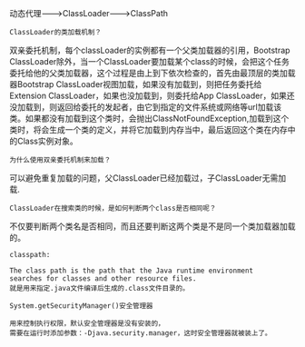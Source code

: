 动态代理--->ClassLoader--->ClassPath

```ClassLoader的类加载机制？```

双亲委托机制，每个classLoader的实例都有一个父类加载器的引用，Bootstrap ClassLoader除外，当一个ClassLoader要加载某个class的时候，会把这个任务委托给他的父类加载器，这个过程是由上到下依次检查的，首先由最顶层的类加载器Bootstrap ClassLoader视图加载，如果没有加载到，则把任务委托给Extension ClassLoader，如果也没加载到，则委托给App ClassLoader，如果还没加载到，则返回给委托的发起者，由它到指定的文件系统或网络等url加载该类。如果都没有加载到这个类时，会抛出ClassNotFoundException,加载到这个类时，将会生成一个类的定义，并将它加载到内存当中，最后返回这个类在内存中的Class实例对象。

```为什么使用双亲委托机制来加载？```

可以避免重复加载的问题，父ClassLoader已经加载过，子ClassLoader无需加载.

``` ClassLoader在搜索类的时候，是如何判断两个class是否相同呢？ ```

不仅要判断两个类名是否相同，而且还要判断这两个类是不是同一个类加载器加载的。

```classpath:```

	The class path is the path that the Java runtime environment 
	searches for classes and other resource files. 
	就是用来指定.java文件编译后生成的.class文件目录的。

```System.getSecurityManager()安全管理器```

	用来控制执行权限，默认安全管理器是没有安装的，
	需要在运行时添加参数：-Djava.security.manager，这时安全管理器就被装上了。